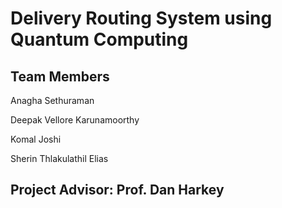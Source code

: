 # Delivery Routing System using Quantum Computing

## Team Members
Anagha Sethuraman

Deepak Vellore Karunamoorthy

Komal Joshi

Sherin Thlakulathil Elias


##  Project Advisor:  Prof. Dan Harkey

